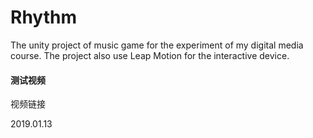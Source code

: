 # Rhythm
 The unity project of music game for the experiment of my digital media course. The project also use Leap Motion for the interactive device.
 
 #### 测试视频
 视频链接 
 
2019.01.13
